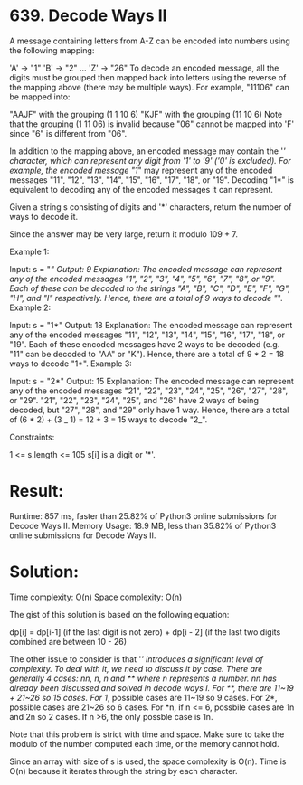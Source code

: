 # 639. Decode Ways II

A message containing letters from A-Z can be encoded into numbers using the following mapping:

'A' -> "1"
'B' -> "2"
...
'Z' -> "26"
To decode an encoded message, all the digits must be grouped then mapped back into letters using the reverse of the mapping above (there may be multiple ways). For example, "11106" can be mapped into:

"AAJF" with the grouping (1 1 10 6)
"KJF" with the grouping (11 10 6)
Note that the grouping (1 11 06) is invalid because "06" cannot be mapped into 'F' since "6" is different from "06".

In addition to the mapping above, an encoded message may contain the '_' character, which can represent any digit from '1' to '9' ('0' is excluded). For example, the encoded message "1_" may represent any of the encoded messages "11", "12", "13", "14", "15", "16", "17", "18", or "19". Decoding "1\*" is equivalent to decoding any of the encoded messages it can represent.

Given a string s consisting of digits and '\*' characters, return the number of ways to decode it.

Since the answer may be very large, return it modulo 109 + 7.

Example 1:

Input: s = "_"
Output: 9
Explanation: The encoded message can represent any of the encoded messages "1", "2", "3", "4", "5", "6", "7", "8", or "9".
Each of these can be decoded to the strings "A", "B", "C", "D", "E", "F", "G", "H", and "I" respectively.
Hence, there are a total of 9 ways to decode "_".
Example 2:

Input: s = "1*"
Output: 18
Explanation: The encoded message can represent any of the encoded messages "11", "12", "13", "14", "15", "16", "17", "18", or "19".
Each of these encoded messages have 2 ways to be decoded (e.g. "11" can be decoded to "AA" or "K").
Hence, there are a total of 9 * 2 = 18 ways to decode "1\*".
Example 3:

Input: s = "2*"
Output: 15
Explanation: The encoded message can represent any of the encoded messages "21", "22", "23", "24", "25", "26", "27", "28", or "29".
"21", "22", "23", "24", "25", and "26" have 2 ways of being decoded, but "27", "28", and "29" only have 1 way.
Hence, there are a total of (6 * 2) + (3 _ 1) = 12 + 3 = 15 ways to decode "2_".

Constraints:

1 <= s.length <= 105
s[i] is a digit or '\*'.

# Result:

Runtime: 857 ms, faster than 25.82% of Python3 online submissions for Decode Ways II.
Memory Usage: 18.9 MB, less than 35.82% of Python3 online submissions for Decode Ways II.

# Solution:

Time complexity: O(n)
Space complexity: O(n)

The gist of this solution is based on the following equation:

dp[i] = dp[i-1] (if the last digit is not zero) + dp[i - 2] (if the last two digits combined are between 10 - 26)

The other issue to consider is that '_' introduces a significant level of complexity. To deal with it, we need to discuss it by case.
There are generally 4 cases: nn, n_, _n and ** where n represents a number. nn has already been discussed and solved in decode ways I.
For **, there are 11~19 + 21~26 so 15 cases.
For 1_, possible cases are 11~19 so 9 cases.
For 2*, possible cases are 21~26 so 6 cases.
For *n, if n <= 6, possbile cases are 1n and 2n so 2 cases. If n >6, the only possble case is 1n.

Note that this problem is strict with time and space. Make sure to take the modulo of the number computed each time, or the memory cannot hold.

Since an array with size of s is used, the space complexity is O(n). Time is O(n) because it iterates through the string by each character.
